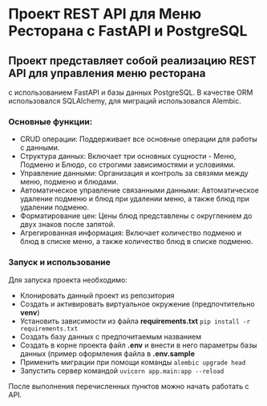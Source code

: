 # Проект REST API для Меню Ресторана с FastAPI и PostgreSQL

## Проект представляет собой реализацию REST API для управления меню ресторана
с использованием FastAPI и базы данных PostgreSQL.
В качестве ORM использовался SQLAlchemy, для миграций использовался Alembic.

### Основные функции:
+ CRUD операции: Поддерживает все основные операции для работы с данными.
+ Структура данных: Включает три основных сущности - Меню, Подменю и Блюдо, со строгими зависимостями и условиями.
+ Управление данными: Организация и контроль за связями между меню, подменю и блюдами.
+ Автоматическое управление связанными данными: Автоматическое удаление подменю и блюд при удалении меню, а также блюд при удалении подменю.
+ Форматирование цен: Цены блюд представлены с округлением до двух знаков после запятой.
+ Агрегированная информация: Включает количество подменю и блюд в списке меню, а также количество блюд в списке подменю.

### Запуск и использование
Для запуска проекта необходимо:
+ Клонировать данный проект из репозитория
+ Создать и активировать виртуальное окружение (предпочтительно __venv__)
+ Установить зависимости из файла __requirements.txt__ ```pip install -r requirements.txt```
+ Создать базу данных с предпочитаемым названием
+ Создать в корне проекта файл __.env__ и внести в него параметры базы данных (пример оформления файла в __.env.sample__
+ Применить миграции при помощи команды ```alembic upgrade head```
+ Запустить сервер командой ```uvicorn app.main:app --reload```

После выполнения перечисленных пунктов можно начать работать с API.
